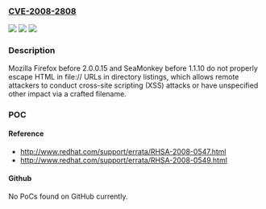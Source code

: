 ### [CVE-2008-2808](https://cve.mitre.org/cgi-bin/cvename.cgi?name=CVE-2008-2808)
![](https://img.shields.io/static/v1?label=Product&message=n%2Fa&color=blue)
![](https://img.shields.io/static/v1?label=Version&message=n%2Fa&color=blue)
![](https://img.shields.io/static/v1?label=Vulnerability&message=n%2Fa&color=brighgreen)

### Description

Mozilla Firefox before 2.0.0.15 and SeaMonkey before 1.1.10 do not properly escape HTML in file:// URLs in directory listings, which allows remote attackers to conduct cross-site scripting (XSS) attacks or have unspecified other impact via a crafted filename.

### POC

#### Reference
- http://www.redhat.com/support/errata/RHSA-2008-0547.html
- http://www.redhat.com/support/errata/RHSA-2008-0549.html

#### Github
No PoCs found on GitHub currently.

